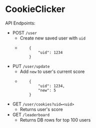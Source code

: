 # CookieClicker

API Endpoints:
* POST `/user`
    * Create new saved user with `uid` 
    *   ``` 
            {
                "uid": 1234
            } 
        ```
* PUT `/user/update`
    * Add `new` to user's current score
    *   ``` 
            {
                "uid": 1234,
                "new": 5
            } 
        ``` 
* GET `/user/cookies?uid=<uid>`
    *   Returns user's score
* GET `/leaderboard`
    * Returns DB rows for top 100 users
